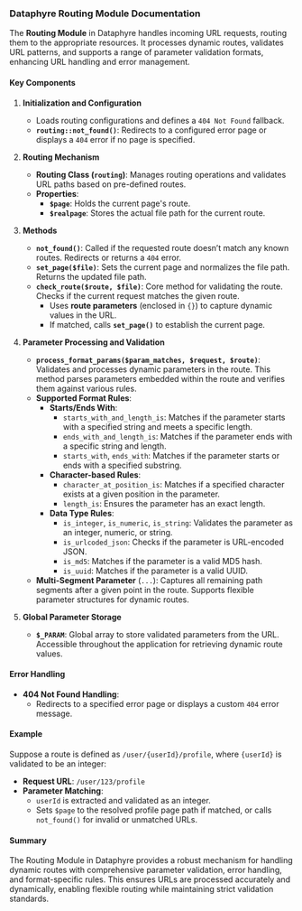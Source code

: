 ### Dataphyre Routing Module Documentation

The **Routing Module** in Dataphyre handles incoming URL requests, routing them to the appropriate resources. It processes dynamic routes, validates URL patterns, and supports a range of parameter validation formats, enhancing URL handling and error management.

#### Key Components

1. **Initialization and Configuration**
   - Loads routing configurations and defines a `404 Not Found` fallback.
   - **`routing::not_found()`**: Redirects to a configured error page or displays a `404` error if no page is specified.

2. **Routing Mechanism**
   - **Routing Class (`routing`)**: Manages routing operations and validates URL paths based on pre-defined routes.
   - **Properties**:
     - **`$page`**: Holds the current page's route.
     - **`$realpage`**: Stores the actual file path for the current route.

3. **Methods**

   - **`not_found()`**: Called if the requested route doesn’t match any known routes. Redirects or returns a `404` error.
   - **`set_page($file)`**: Sets the current page and normalizes the file path. Returns the updated file path.
   - **`check_route($route, $file)`**: Core method for validating the route. Checks if the current request matches the given route.
     - Uses **route parameters** (enclosed in `{}`) to capture dynamic values in the URL.
     - If matched, calls **`set_page()`** to establish the current page.

4. **Parameter Processing and Validation**
   - **`process_format_params($param_matches, $request, $route)`**: Validates and processes dynamic parameters in the route. This method parses parameters embedded within the route and verifies them against various rules.
   - **Supported Format Rules**:
     - **Starts/Ends With**:
       - `starts_with_and_length_is`: Matches if the parameter starts with a specified string and meets a specific length.
       - `ends_with_and_length_is`: Matches if the parameter ends with a specific string and length.
       - `starts_with`, `ends_with`: Matches if the parameter starts or ends with a specified substring.
     - **Character-based Rules**:
       - `character_at_position_is`: Matches if a specified character exists at a given position in the parameter.
       - `length_is`: Ensures the parameter has an exact length.
     - **Data Type Rules**:
       - `is_integer`, `is_numeric`, `is_string`: Validates the parameter as an integer, numeric, or string.
       - `is_urlcoded_json`: Checks if the parameter is URL-encoded JSON.
       - `is_md5`: Matches if the parameter is a valid MD5 hash.
       - `is_uuid`: Matches if the parameter is a valid UUID.
   - **Multi-Segment Parameter** (`...`): Captures all remaining path segments after a given point in the route. Supports flexible parameter structures for dynamic routes.

5. **Global Parameter Storage**
   - **`$_PARAM`**: Global array to store validated parameters from the URL. Accessible throughout the application for retrieving dynamic route values.

#### Error Handling

- **404 Not Found Handling**:
  - Redirects to a specified error page or displays a custom `404` error message.

#### Example

Suppose a route is defined as `/user/{userId}/profile`, where `{userId}` is validated to be an integer:
- **Request URL**: `/user/123/profile`
- **Parameter Matching**:
  - `userId` is extracted and validated as an integer.
  - Sets `$page` to the resolved profile page path if matched, or calls `not_found()` for invalid or unmatched URLs.

#### Summary

The Routing Module in Dataphyre provides a robust mechanism for handling dynamic routes with comprehensive parameter validation, error handling, and format-specific rules. This ensures URLs are processed accurately and dynamically, enabling flexible routing while maintaining strict validation standards.